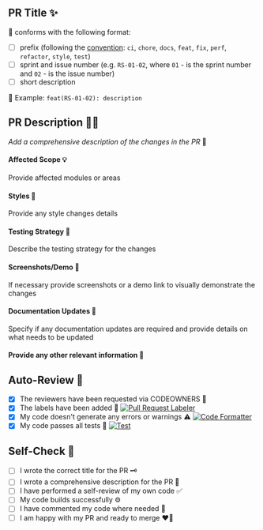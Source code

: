## PR Title ✨

📍 conforms with the following format:

- [ ] prefix (following the [convention](https://www.conventionalcommits.org/en/v1.0.0-beta.2/): `ci`, `chore`, `docs`, `feat`, `fix`, `perf`, `refactor`, `style`, `test`)
- [ ] sprint and issue number (e.g. `RS-01-02`, where `01` - is the sprint number and `02` - is the issue number)
- [ ] short description

👀 Example: `feat(RS-01-02): description`

## PR Description 🧙‍♂️

_Add a comprehensive description of the changes in the PR_ 🤔

#### Affected Scope 💡

Provide affected modules or areas

#### Styles 🎨

Provide any style changes details

#### Testing Strategy 🧼

Describe the testing strategy for the changes

#### Screenshots/Demo 📸

If necessary provide screenshots or a demo link to visually demonstrate the changes

#### Documentation Updates 📖

Specify if any documentation updates are required and provide details on what needs to be updated

#### Provide any other relevant information 🦉

## Auto-Review 🤖

- [x] The reviewers have been requested via CODEOWNERS 📝
- [x] The labels have been added 🎨
      [![Pull Request Labeler](https://github.com/kleostro/RSSence-backend/actions/workflows/labeler.yml/badge.svg)](https://github.com/kleostro/RSSence-backend/actions/workflows/labeler.yml)
- [x] My code doesn't generate any errors or warnings ⚠️
      [![Code Formatter](https://github.com/kleostro/RSSence-backend/actions/workflows/format.yml/badge.svg)](https://github.com/kleostro/RSSence-backend/actions/workflows/format.yml)
- [x] My code passes all tests 🧪
      [![Test](https://github.com/kleostro/RSSence-backend/actions/workflows/test.yml/badge.svg)](https://github.com/kleostro/RSSence-backend/actions/workflows/test.yml)

## Self-Check 🌟

- [ ] I wrote the correct title for the PR 🗝️
- [ ] I wrote a comprehensive description for the PR 📜
- [ ] I have performed a self-review of my own code ✅
- [ ] My code builds successfully ⚙️
- [ ] I have commented my code where needed 📝
- [ ] I am happy with my PR and ready to merge ❤️‍🔥
